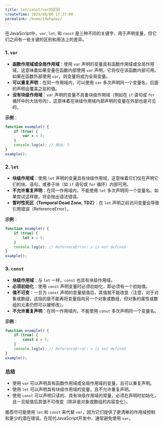 ```yaml
---
title: let/const/var的区别
createTime: 2025/08/06 17:37:08
permalink: /home/tdwhqdaz/
---
```

在JavaScript中，`var`, `let`, 和 `const` 是三种不同的关键字，用于声明变量，但它们之间有一些关键的区别和用法上的差异。

### 1. `var`

- **函数作用域或全局作用域**：使用 `var` 声明的变量具有函数作用域或全局作用域，这意味着如果变量在函数内部使用 `var` 声明，它将仅在该函数内部可用。如果在函数外部使用 `var`，则变量将成为全局变量。
- **可以重复声明**：在同一作用域内，可以使用 `var` 多次声明同一个变量名，后面的声明会覆盖之前的值。
- **没有块级作用域**：`var` 声明的变量不具备块级作用域（例如在 `if` 语句或 `for` 循环中的大括号内），这意味着在块级作用域内部声明的变量在外部也是可见的。

**示例**：

```javascript
function example() {
    if (true) {
        var x = 5;
    }
    console.log(x); // 输出: 5
}
example();
```

### 2. `let`

- **块级作用域**：使用 `let` 声明的变量具有块级作用域，这意味着它们仅在声明它们的块、语句，或者子块（如 `if` 语句或 `for` 循环）内部可用。
- **不允许重复声明**：在同一作用域内，不能使用 `let` 多次声明同一个变量名。如果尝试这样做，将会抛出语法错误。
- **暂时性死区（Temporal Dead Zone, TDZ）**：在 `let` 声明之前访问变量会导致引用错误（ReferenceError）。

**示例**：

```javascript
function example() {
    if (true) {
        let x = 5;
    }
    console.log(x); // ReferenceError: x is not defined
}
example();
```

### 3. `const`

- **块级作用域**：与 `let` 一样，`const` 也具有块级作用域。
- **必须初始化**：使用 `const` 声明变量时必须初始化，即必须有一个初始值。
- **值不可变**：一旦为 `const` 声明的变量赋值后，其值就不能改变（注意，对于对象或数组，这指的是不能再将变量指向另一个对象或数组，但对象的属性或数组的元素仍然可以被修改）。
- **不允许重复声明**：在同一作用域内，不能使用 `const` 多次声明同一个变量名。

**示例**：

```javascript
function example() {
    if (true) {
        const x = 5;
    }
    console.log(x); // ReferenceError: x is not defined
}
example();
```

### 总结

- 使用 `var` 可以声明具有函数作用域或全局作用域的变量，且可以重复声明。
- 使用 `let` 可以声明具有块级作用域的变量，且不允许重复声明。
- 使用 `const` 可以声明只读的、具有块级作用域的常量，必须在声明时初始化，且一旦赋值后其值不可改变（除非是对象或数组的内容变化）。

推荐尽可能使用 `let` 和 `const` 来代替 `var`，因为它们提供了更清晰的作用域控制和更少的潜在错误。在现代JavaScript开发中，通常避免使用 `var`。